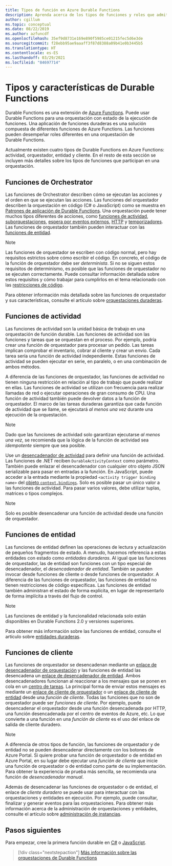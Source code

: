 ```yaml
---
title: Tipos de función en Azure Durable Functions
description: Aprenda acerca de los tipos de funciones y roles que admiten la comunicación de función a función en una orquestación de Durable Functions en Azure Functions.
author: cgillum
ms.topic: conceptual
ms.date: 08/22/2019
ms.author: azfuncdf
ms.openlocfilehash: 35ef9d8731e169e890f5985ce01215fec5d6e3de
ms.sourcegitcommit: f28ebb95ae9aaaff3f87d8388a09b41e0b3445b5
ms.translationtype: HT
ms.contentlocale: es-ES
ms.lasthandoff: 03/29/2021
ms.locfileid: "84697714"
---
```

# <a name="durable-functions-types-and-features"></a>Tipos y características de Durable Functions

Durable Functions es una extensión de [Azure Functions](../functions-overview.md). Puede usar Durable Functions para una orquestación con estado de la ejecución de funciones. Una aplicación de funciones duraderas es una solución compuesta de diferentes funciones de Azure Functions. Las funciones pueden desempeñar roles diferentes en una orquestación de Durable Functions. 

Actualmente existen cuatro tipos de Durable Functions en Azure Functions: actividad, orquestador, entidad y cliente. En el resto de esta sección se incluyen más detalles sobre los tipos de funciones que participan en una orquestación.

## <a name="orchestrator-functions"></a>Funciones de Orchestrator

Las funciones de Orchestrator describen cómo se ejecutan las acciones y el orden en que se ejecutan las acciones. Las funciones del orquestador describen la orquestación en código (C# o JavaScript) como se muestra en [Patrones de aplicación de Durable Functions](durable-functions-overview.md#application-patterns). Una orquestación puede tener muchos tipos diferentes de acciones, como [funciones de actividad](#activity-functions), [suborquestaciones](durable-functions-orchestrations.md#sub-orchestrations), [espera por eventos externos](durable-functions-orchestrations.md#external-events), [HTTP](durable-functions-http-features.md) y [temporizadores](durable-functions-orchestrations.md#durable-timers). Las funciones de orquestador también pueden interactuar con las [funciones de entidad](#entity-functions).

> [!NOTE]
> Las funciones de orquestador se escriben con código normal, pero hay requisitos estrictos sobre cómo escribir el código. En concreto, el código de la función de orquestador debe ser *determinista*. Si no se siguen estos requisitos de determinismo, es posible que las funciones de orquestador no se ejecuten correctamente. Puede consultar información detallada sobre estos requisitos y cómo trabajar para cumplirlos en el tema relacionado con las [restricciones de código](durable-functions-code-constraints.md).

Para obtener información más detallada sobre las funciones de orquestador y sus características, consulte el artículo sobre [orquestaciones duraderas](durable-functions-orchestrations.md).

## <a name="activity-functions"></a>Funciones de actividad

Las funciones de actividad son la unidad básica de trabajo en una orquestación de función durable. Las funciones de actividad son las funciones y tareas que se orquestan en el proceso. Por ejemplo, podría crear una función de orquestador para procesar un pedido. Las tareas implican comprobar el inventario, cobrar al cliente y crear un envío. Cada tarea sería una función de actividad independiente. Estas funciones de actividad se pueden ejecutar en serie, en paralelo, o en una combinación de ambos métodos.

A diferencia de las funciones de orquestador, las funciones de actividad no tienen ninguna restricción en relación al tipo de trabajo que puede realizar en ellas. Las funciones de actividad se utilizan con frecuencia para realizar llamadas de red o ejecutar operaciones de gran consumo de CPU. Una función de actividad también puede devolver datos a la función de orquestador. El marco de las tareas duraderas garantiza que cada función de actividad que se llame, se ejecutará *al menos una vez* durante una ejecución de la orquestación.

> [!NOTE]
> Dado que las funciones de actividad solo garantizan ejecutarse *al menos una vez*, se recomienda que la lógica de la función de actividad sea *idempotente* siempre que sea posible.

Use un [desencadenador de actividad](durable-functions-bindings.md#activity-trigger) para definir una función de actividad. Las funciones de .NET reciben `DurableActivityContext` como parámetro. También puede enlazar el desencadenador con cualquier otro objeto JSON serializable para pasar en entradas a la función. En JavaScript, puede acceder a la entrada mediante la propiedad `<activity trigger binding name>` del [objeto `context.bindings`](../functions-reference-node.md#bindings). Solo es posible pasar un único valor a las funciones de actividad. Para pasar varios valores, debe utilizar tuplas, matrices o tipos complejos.

> [!NOTE]
> Solo es posible desencadenar una función de actividad desde una función de orquestador.

## <a name="entity-functions"></a>Funciones de entidad

Las funciones de entidad definen las operaciones de lectura y actualización de pequeños fragmentos de estado. A menudo, hacemos referencia a estas entidades con estado como *entidades duraderas*. Al igual que las funciones de orquestador, las de entidad son funciones con un tipo especial de desencadenador, el *desencadenador de entidad*. También se pueden invocar desde funciones de cliente o desde funciones de orquestador. A diferencia de las funciones de orquestador, las funciones de entidad no tienen restricciones de código específicas. Las funciones de entidad también administran el estado de forma explícita, en lugar de representarlo de forma implícita a través del flujo de control.

> [!NOTE]
> Las funciones de entidad y la funcionalidad relacionada solo están disponibles en Durable Functions 2.0 y versiones superiores.

Para obtener más información sobre las funciones de entidad, consulte el artículo sobre [entidades duraderas](durable-functions-entities.md).

## <a name="client-functions"></a>Funciones de cliente

Las funciones de orquestador se desencadenan mediante un [enlace de desencadenador de orquestación](durable-functions-bindings.md#orchestration-trigger) y las funciones de entidad las desencadena un [enlace de desencadenador de entidad](durable-functions-bindings.md#entity-trigger). Ambos desencadenadores funcionan al reaccionar a los mensajes que se ponen en cola en un [centro de tareas](durable-functions-task-hubs.md). La principal forma de enviar estos mensajes es mediante un [enlace de cliente de orquestador](durable-functions-bindings.md#orchestration-client) o un [enlace de cliente de entidad](durable-functions-bindings.md#entity-client) desde una *función de cliente*. Todas las funciones que no son de orquestador puede ser *funciones de cliente*. Por ejemplo, puede desencadenar el orquestador desde una función desencadenada por HTTP, una función desencadenada por el centro de eventos de Azure, etc. Lo que convierte a una función en una *función de cliente* es el uso del enlace de salida de cliente duradero.

> [!NOTE]
> A diferencia de otros tipos de función, las funciones de orquestador y de entidad no se pueden desencadenar directamente con los botones de Azure Portal. Si quiere probar una función de orquestador o de entidad en Azure Portal, en su lugar debe ejecutar una *función de cliente* que inicie una función de orquestador o de entidad como parte de su implementación. Para obtener la experiencia de prueba más sencilla, se recomienda una función de *desencadenador manual*.

Además de desencadenar las funciones de orquestador o de entidad, el enlace de *cliente duradero* se puede usar para interactuar con las orquestaciones y entidades en ejecución. Por ejemplo, puede consultar, finalizar y generar eventos para las orquestaciones. Para obtener más información acerca de la administración de orquestaciones y entidades, consulte el artículo sobre [administración de instancias](durable-functions-instance-management.md).

## <a name="next-steps"></a>Pasos siguientes

Para empezar, cree la primera función durable en [C#](durable-functions-create-first-csharp.md) o [JavaScript](quickstart-js-vscode.md).

> [!div class="nextstepaction"]
> [Más información sobre las orquestaciones de Durable Functions](durable-functions-orchestrations.md)